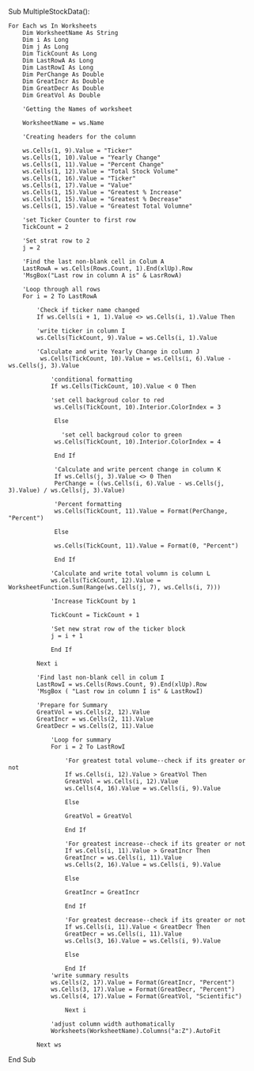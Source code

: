 
Sub MultipleStockData():

    For Each ws In Worksheets
        Dim WorksheetName As String
        Dim i As Long
        Dim j As Long
        Dim TickCount As Long
        Dim LastRowA As Long
        Dim LastRowI As Long
        Dim PerChange As Double
        Dim GreatIncr As Double
        Dim GreatDecr As Double
        Dim GreatVol As Double
        
        'Getting the Names of worksheet
        
        WorksheetName = ws.Name
        
        'Creating headers for the column
        
        ws.Cells(1, 9).Value = "Ticker"
        ws.Cells(1, 10).Value = "Yearly Change"
        ws.Cells(1, 11).Value = "Percent Change"
        ws.Cells(1, 12).Value = "Total Stock Volume"
        ws.Cells(1, 16).Value = "Ticker"
        ws.Cells(1, 17).Value = "Value"
        ws.Cells(1, 15).Value = "Greatest % Increase"
        ws.Cells(1, 15).Value = "Greatest % Decrease"
        ws.Cells(1, 15).Value = "Greatest Total Volumne"
        
        'set Ticker Counter to first row
        TickCount = 2
        
        'Set strat row to 2
        j = 2
        
        'Find the last non-blank cell in Colum A
        LastRowA = ws.Cells(Rows.Count, 1).End(xlUp).Row
        'MsgBox("Last row in column A is" & LasrRowA)
        
        'Loop through all rows
        For i = 2 To LastRowA
        
            'Check if ticker name changed
            If ws.Cells(i + 1, 1).Value <> ws.Cells(i, 1).Value Then
            
            'write ticker in column I
            ws.Cells(TickCount, 9).Value = ws.Cells(i, 1).Value
            
            'Calculate and write Yearly Change in column J
             ws.Cells(TickCount, 10).Value = ws.Cells(i, 6).Value - ws.Cells(j, 3).Value
             
                'conditional formatting
                If ws.Cells(TickCount, 10).Value < 0 Then
                
                'set cell backgroud color to red
                 ws.Cells(TickCount, 10).Interior.ColorIndex = 3
                 
                 Else
                 
                   'set cell backgroud color to green
                 ws.Cells(TickCount, 10).Interior.ColorIndex = 4
                 
                 End If
                 
                 'Calculate and write percent change in column K
                 If ws.Cells(j, 3).Value <> 0 Then
                 PerChange = ((ws.Cells(i, 6).Value - ws.Cells(j, 3).Value) / ws.Cells(j, 3).Value)
                 
                 'Percent formatting
                 ws.Cells(TickCount, 11).Value = Format(PerChange, "Percent")
                 
                 Else
                 
                 ws.Cells(TickCount, 11).Value = Format(0, "Percent")
                 
                 End If
                 
                'Calculate and write total volumn is column L
                ws.Cells(TickCount, 12).Value = WorksheetFunction.Sum(Range(ws.Cells(j, 7), ws.Cells(i, 7)))
                
                'Increase TickCount by 1
                
                TickCount = TickCount + 1
                
                'Set new strat row of the ticker block
                j = i + 1
                
                End If
                
            Next i
            
            'Find last non-blank cell in colum I
            LastRowI = ws.Cells(Rows.Count, 9).End(xlUp).Row
            'MsgBox ( "Last row in column I is" & LastRowI)
            
            'Prepare for Summary
            GreatVol = ws.Cells(2, 12).Value
            GreatIncr = ws.Cells(2, 11).Value
            GreatDecr = ws.Cells(2, 11).Value
            
                'Loop for summary
                For i = 2 To LastRowI
                
                    'For greatest total volume--check if its greater or not
                    If ws.Cells(i, 12).Value > GreatVol Then
                    GreatVol = ws.Cells(i, 12).Value
                    ws.Cells(4, 16).Value = ws.Cells(i, 9).Value
                    
                    Else
                    
                    GreatVol = GreatVol
                    
                    End If
                    
                    'For greatest increase--check if its greater or not
                    If ws.Cells(i, 11).Value > GreatIncr Then
                    GreatIncr = ws.Cells(i, 11).Value
                    ws.Cells(2, 16).Value = ws.Cells(i, 9).Value
                    
                    Else
                    
                    GreatIncr = GreatIncr
                    
                    End If
                    
                    'For greatest decrease--check if its greater or not
                    If ws.Cells(i, 11).Value < GreatDecr Then
                    GreatDecr = ws.Cells(i, 11).Value
                    ws.Cells(3, 16).Value = ws.Cells(i, 9).Value
                    
                    Else
                    
                    End If
                'write summary results
                ws.Cells(2, 17).Value = Format(GreatIncr, "Percent")
                ws.Cells(3, 17).Value = Format(GreatDecr, "Percent")
                ws.Cells(4, 17).Value = Format(GreatVol, "Scientific")
                    
                    Next i
                    
                'adjust column width authomatically
                Worksheets(WorksheetName).Columns("a:Z").AutoFit
            
            Next ws

End Sub
